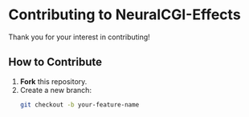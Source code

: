 # Contributing to NeuralCGI-Effects

Thank you for your interest in contributing!

## How to Contribute

1. **Fork** this repository.
2. Create a new branch:
   ```bash
   git checkout -b your-feature-name
